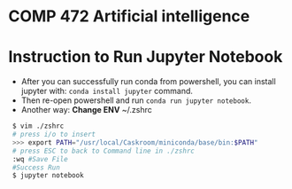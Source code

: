 # COMP 472 Artificial intelligence 
# Instruction to Run Jupyter Notebook
- After you can successfully run conda from powershell, you can install jupyter with:
 `conda install jupyter` command. 
- Then re-open powershell and run `conda run jupyter notebook`.
- Another way: **Change ENV** ~/.zshrc
 ```zsh
  $ vim ./zshrc
  # press i/o to insert 
  >>> export PATH="/usr/local/Caskroom/miniconda/base/bin:$PATH"
  # press ESC to back to Command line in ./zshrc
  :wq #Save File
  #Success Run
  $ jupyter notebook
 ```
